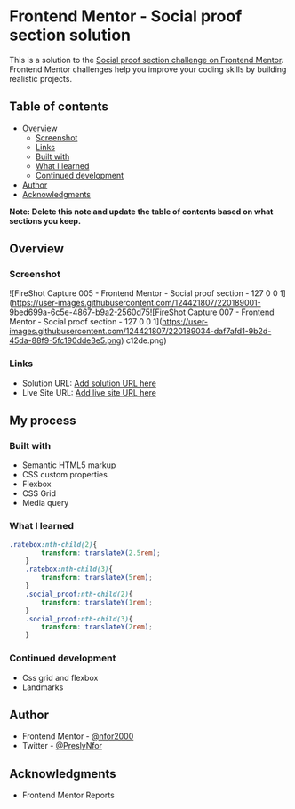 # Frontend Mentor - Social proof section solution

This is a solution to the [Social proof section challenge on Frontend Mentor](https://www.frontendmentor.io/challenges/social-proof-section-6e0qTv_bA). Frontend Mentor challenges help you improve your coding skills by building realistic projects. 

## Table of contents

- [Overview](#overview)
  - [Screenshot](#screenshot)
  - [Links](#links)
  - [Built with](#built-with)
  - [What I learned](#what-i-learned)
  - [Continued development](#continued-development)
- [Author](#author)
- [Acknowledgments](#acknowledgments)

**Note: Delete this note and update the table of contents based on what sections you keep.**

## Overview

### Screenshot
![FireShot Capture 005 - Frontend Mentor - Social proof section - 127 0 0 1](https://user-images.githubusercontent.com/124421807/220189001-9bed699a-6c5e-4867-b9a2-2560d75![FireShot Capture 007 - Frontend Mentor - Social proof section - 127 0 0 1](https://user-images.githubusercontent.com/124421807/220189034-daf7afd1-9b2d-45da-88f9-5fc190dde3e5.png)
c12de.png)


### Links

- Solution URL: [Add solution URL here](https://your-solution-url.com)
- Live Site URL: [Add live site URL here](https://your-live-site-url.com)

## My process

### Built with

- Semantic HTML5 markup
- CSS custom properties
- Flexbox
- CSS Grid
- Media query
### What I learned



```css
.ratebox:nth-child(2){
        transform: translateX(2.5rem);
    }
    .ratebox:nth-child(3){
        transform: translateX(5rem);
    }
    .social_proof:nth-child(2){
        transform: translateY(1rem);
    }
    .social_proof:nth-child(3){
        transform: translateY(2rem);
    }
```



### Continued development
- Css grid and flexbox
- Landmarks
## Author
- Frontend Mentor - [@nfor2000](https://www.frontendmentor.io/profile/nfor2000)
- Twitter - [@PreslyNfor](https://www.twitter.com/PreslyNfor)

## Acknowledgments

- Frontend Mentor Reports
